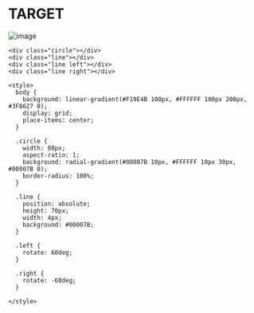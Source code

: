 # TARGET

![image](https://github.com/gaschneider/cssbattle/assets/16023844/32adbf87-7c2a-41bb-bdd9-49fb766ebd83)


```
<div class="circle"></div>
<div class="line"></div>
<div class="line left"></div>
<div class="line right"></div>

<style>
  body {
    background: linear-gradient(#F19E4B 100px, #FFFFFF 100px 200px, #3F8627 0);
    display: grid;
    place-items: center;
  }
  
  .circle {
    width: 80px;
    aspect-ratio: 1;
    background: radial-gradient(#00007B 10px, #FFFFFF 10px 30px, #00007B 0);
    border-radius: 100%;
  }

  .line {
    position: absolute;
    height: 70px;
    width: 4px;
    background: #00007B;
  }

  .left {
    rotate: 60deg;
  }

  .right {
    rotate: -60deg;
  }
  
</style>
```
